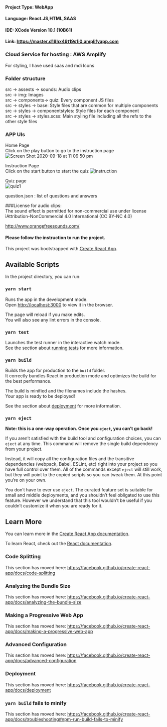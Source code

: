 #### Project Type: WebApp
#### Language: React.JS,HTML,SAAS 
#### IDE: XCode Version 10.1 (10B61)
#### Link: https://master.d18hx49t19s1i0.amplifyapp.com
### Cloud Service for hosting : AWS Amplify

For styling, I have used saas and mdi Icons

### Folder structure
src -> assests -> sounds: Audio clips <br />
src -> img: Images <br />
src -> components-> quiz: Every component JS files <br />
src -> styles -> base: Style files that are common for multiple components <br />
src -> styles -> componentstyles: Style files for each component <br />
src -> styles -> styles.scss: Main styling file including all the refs to the other style files <br />

### APP UIs 

Home Page <br/>
Click on the play button to go to the instruction page <br/>
![Screen Shot 2020-09-18 at 11 09 50 pm](https://user-images.githubusercontent.com/38785666/93601287-528ce500-fa04-11ea-884e-2338f2f75e74.png)

Instruction Page <br/>
Click on the start button to start the quiz
![instruction](https://user-images.githubusercontent.com/38785666/93601512-aac3e700-fa04-11ea-927a-60e4cb8f03f6.png)

Quiz page <br/>
![quiz1](https://user-images.githubusercontent.com/38785666/93601362-718b7700-fa04-11ea-80e2-423f5e2b0dc9.png)



question.json : list of questions and answers <br />

###License for audio clips: <br />
The sound effect is permitted for non-commercial use under license ìAttribution-NonCommercial 4.0 International (CC BY-NC 4.0) <br />

http://www.orangefreesounds.com/


#### Please follow the instruction to run the project.


This project was bootstrapped with [Create React App](https://github.com/facebook/create-react-app).

## Available Scripts

In the project directory, you can run:

### `yarn start`

Runs the app in the development mode.<br />
Open [http://localhost:3000](http://localhost:3000) to view it in the browser.

The page will reload if you make edits.<br />
You will also see any lint errors in the console.

### `yarn test`

Launches the test runner in the interactive watch mode.<br />
See the section about [running tests](https://facebook.github.io/create-react-app/docs/running-tests) for more information.

### `yarn build`

Builds the app for production to the `build` folder.<br />
It correctly bundles React in production mode and optimizes the build for the best performance.

The build is minified and the filenames include the hashes.<br />
Your app is ready to be deployed!

See the section about [deployment](https://facebook.github.io/create-react-app/docs/deployment) for more information.

### `yarn eject`

**Note: this is a one-way operation. Once you `eject`, you can’t go back!**

If you aren’t satisfied with the build tool and configuration choices, you can `eject` at any time. This command will remove the single build dependency from your project.

Instead, it will copy all the configuration files and the transitive dependencies (webpack, Babel, ESLint, etc) right into your project so you have full control over them. All of the commands except `eject` will still work, but they will point to the copied scripts so you can tweak them. At this point you’re on your own.

You don’t have to ever use `eject`. The curated feature set is suitable for small and middle deployments, and you shouldn’t feel obligated to use this feature. However we understand that this tool wouldn’t be useful if you couldn’t customize it when you are ready for it.

## Learn More

You can learn more in the [Create React App documentation](https://facebook.github.io/create-react-app/docs/getting-started).

To learn React, check out the [React documentation](https://reactjs.org/).

### Code Splitting

This section has moved here: https://facebook.github.io/create-react-app/docs/code-splitting

### Analyzing the Bundle Size

This section has moved here: https://facebook.github.io/create-react-app/docs/analyzing-the-bundle-size

### Making a Progressive Web App

This section has moved here: https://facebook.github.io/create-react-app/docs/making-a-progressive-web-app

### Advanced Configuration

This section has moved here: https://facebook.github.io/create-react-app/docs/advanced-configuration

### Deployment

This section has moved here: https://facebook.github.io/create-react-app/docs/deployment

### `yarn build` fails to minify

This section has moved here: https://facebook.github.io/create-react-app/docs/troubleshooting#npm-run-build-fails-to-minify
